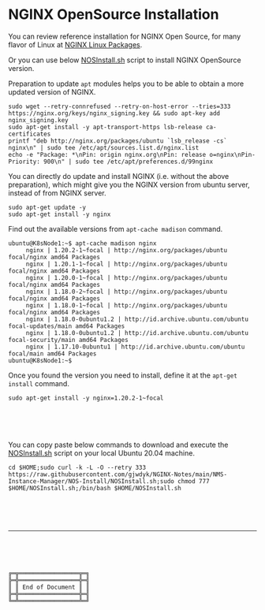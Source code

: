 # NGINX OpenSource Installation

You can review reference installation for NGINX Open Source, for many flavor of Linux at [NGINX Linux Packages](https://nginx.org/en/linux_packages.html).

Or you can use below [NOSInstall.sh](NOSInstall.sh) script to install NGINX OpenSource version.

Preparation to update `apt` modules helps you to be able to obtain a more updated version of NGINX.

```
sudo wget --retry-connrefused --retry-on-host-error --tries=333 https://nginx.org/keys/nginx_signing.key && sudo apt-key add nginx_signing.key
sudo apt-get install -y apt-transport-https lsb-release ca-certificates
printf "deb http://nginx.org/packages/ubuntu `lsb_release -cs` nginx\n" | sudo tee /etc/apt/sources.list.d/nginx.list
echo -e "Package: *\nPin: origin nginx.org\nPin: release o=nginx\nPin-Priority: 900\n" | sudo tee /etc/apt/preferences.d/99nginx
```

You can directly do update and install NGINX (i.e. without the above preparation), which might give you the NGINX version from ubuntu server, instead of from NGINX server.

```
sudo apt-get update -y
sudo apt-get install -y nginx
```

Find out the available versions from `apt-cache madison` command.

```
ubuntu@K8sNode1:~$ apt-cache madison nginx
     nginx | 1.20.2-1~focal | http://nginx.org/packages/ubuntu focal/nginx amd64 Packages
     nginx | 1.20.1-1~focal | http://nginx.org/packages/ubuntu focal/nginx amd64 Packages
     nginx | 1.20.0-1~focal | http://nginx.org/packages/ubuntu focal/nginx amd64 Packages
     nginx | 1.18.0-2~focal | http://nginx.org/packages/ubuntu focal/nginx amd64 Packages
     nginx | 1.18.0-1~focal | http://nginx.org/packages/ubuntu focal/nginx amd64 Packages
     nginx | 1.18.0-0ubuntu1.2 | http://id.archive.ubuntu.com/ubuntu focal-updates/main amd64 Packages
     nginx | 1.18.0-0ubuntu1.2 | http://id.archive.ubuntu.com/ubuntu focal-security/main amd64 Packages
     nginx | 1.17.10-0ubuntu1 | http://id.archive.ubuntu.com/ubuntu focal/main amd64 Packages
ubuntu@K8sNode1:~$
```

Once you found the version you need to install, define it at the `apt-get install` command.

```
sudo apt-get install -y nginx=1.20.2-1~focal
```



<br><br><br>

You can copy paste below commands to download and execute the [NOSInstall.sh](NOSInstall.sh) script on your local Ubuntu 20.04 machine.

`cd $HOME;sudo curl -k -L -O --retry 333 https://raw.githubusercontent.com/gjwdyk/NGINX-Notes/main/NMS-Instance-Manager/NOS-Install/NOSInstall.sh;sudo chmod 777 $HOME/NOSInstall.sh;/bin/bash $HOME/NOSInstall.sh`



<br><br><br>

***

<br><br><br>
```
╔═╦═════════════════╦═╗
╠═╬═════════════════╬═╣
║ ║ End of Document ║ ║
╠═╬═════════════════╬═╣
╚═╩═════════════════╩═╝
```
<br><br><br>


